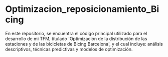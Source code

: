 # Optimizacion_reposicionamiento_Bicing
En este repositorio, se encuentra el código principal utilizado para el desarrollo de mi TFM, titulado 'Optimización de la distribución de las estaciones y de las bicicletas de Bicing Barcelona', y el cual incluye: análisis descriptivos, técnicas predictivas y modelos de optimización.
